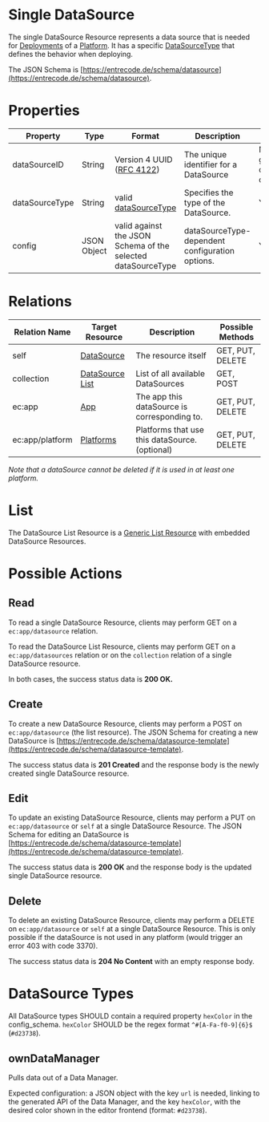 # Single DataSource

The single DataSource Resource represents a data source that is needed for [Deployments](resource/deployment#list) of a [Platform](resource/platform). 
It has a specific [DataSourceType](#datasource-types) that defines the behavior when deploying.

The JSON Schema is [https://entrecode.de/schema/datasource](https://entrecode.de/schema/datasource).

# Properties

| Property | Type | Format | Description | Writable |
|----------|------|--------|-------------|----------|
|dataSourceID| String | Version 4 UUID ([RFC 4122](http://tools.ietf.org/html/rfc4122))| The unique identifier for a DataSource | No. Gets generated on creation. |
|dataSourceType| String | valid [dataSourceType](#datasource-types) | Specifies the type of the DataSource. | Yes. |
|config| JSON Object | valid against the JSON Schema of the selected dataSourceType | dataSourceType-dependent configuration options. | Yes. |

# Relations

| Relation Name | Target Resource | Description |Possible Methods |
|---------------|-----------------|-------------|-----------------|
| self          | [DataSource](#)| The resource itself | GET, PUT, DELETE |
| collection    | [DataSource List](#list)| List of all available DataSources | GET, POST|
| ec:app | [App](resources/app) | The app this dataSource is corresponding to. | GET, PUT, DELETE |
| ec:app/platform| [Platforms](resources/platform) | Platforms that use this dataSource. (optional) | GET, PUT, DELETE |

*Note that a dataSource cannot be deleted if it is used in at least one platform.*

# List

The DataSource List Resource is a [Generic List Resource](/#generic-list-resources) with embedded DataSource Resources.

# Possible Actions

## Read

To read a single DataSource Resource, clients may perform GET on a `ec:app/datasource` relation.

To read the DataSource List Resource, clients may perform GET on a `ec:app/datasources` relation or on the `collection` relation of a single DataSource resource.

In both cases, the success status data is **200 OK.**

## Create

To create a new DataSource Resource, clients may perform a POST on `ec:app/datasource` (the list resource). The JSON Schema for creating a new DataSource is [https://entrecode.de/schema/datasource-template](https://entrecode.de/schema/datasource-template). 

The success status data is **201 Created** and the response body is the newly created single DataSource resource.

## Edit

To update an existing DataSource Resource, clients may perform a PUT on `ec:app/datasource` or `self` at a single DataSource Resource. The JSON Schema for editing an DataSource is [https://entrecode.de/schema/datasource-template](https://entrecode.de/schema/datasource-template). 

The success status data is **200 OK** and the response body is the updated single DataSource resource.

## Delete

To delete an existing DataSource Resource, clients may perform a DELETE on `ec:app/datasource` or `self` at a single DataSource Resource. This is only possible if the dataSource is not used in any platform (would trigger an error 403 with code 3370).

The success status data is **204 No Content** with an empty response body.


# DataSource Types
All DataSource types SHOULD contain a required property `hexColor` in the config_schema. `hexColor` SHOULD be the regex format `^#[A-Fa-f0-9]{6}$` (`#d23738`).

## ownDataManager

Pulls data out of a Data Manager.

Expected configuration: a JSON object with the key `url` is needed, linking to the generated API of the Data Manager, and the key `hexColor`, with the desired color shown in the editor frontend (format: `#d23738`).
